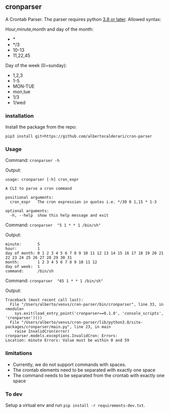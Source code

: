 ## cronparser

A Crontab Parser. The parser requires python [3.8 or later](https://www.python.org/downloads/macos/). Allowed syntax:

Hour,minute,month and day of the month:

- \*
- \*/3
- 10-13
- 11,22,45

Day of the week (0=sunday):

- 1,2,3
- 1-5
- MON-TUE
- mon,tue
- 1/3
- 1/wed

### installation

Install the package from the repo:

`pip3 install git+https://github.com/albertocalderari/cron-parser`

### Usage

Command: `cronparser -h`

Output:

```
usage: cronparser [-h] cron_expr

A CLI to parse a cron command

positional arguments:
  cron_expr   The cron expression in quotes i.e. */30 0 1,15 * 1-3

optional arguments:
  -h, --help  show this help message and exit
```

Command: `cronparser  "5 1 * * 1 /bin/sh"`

Output:

```
minute:       5
hour:         1
day of month: 0 1 2 3 4 5 6 7 8 9 10 11 12 13 14 15 16 17 18 19 20 21 22 23 24 25 26 27 28 29 30 31
month:        1 2 3 4 5 6 7 8 9 10 11 12
day of week:  1
command:      /bin/sh
```

Command: `cronparser  "65 1 * * 1 /bin/sh"`

Output:

```
Traceback (most recent call last):
  File "/Users/alberto/venvs/cron-parser/bin/cronparser", line 33, in <module>
    sys.exit(load_entry_point('cronparser==0.1.0', 'console_scripts', 'cronparser')())
  File "/Users/alberto/venvs/cron-parser/lib/python3.8/site-packages/cronparser/main.py", line 23, in main
    raise InvalidCron(error)
cronparser.models.exceptions.InvalidCron: Errors:
Location: minute Errors: Value must be within 0 and 59
```

### limitations

- Currently, we do not support commands with spaces.
- The crontab elements need to be separated with exactly one space
- The command needs to be separated from the crontab with exactly one space

### To dev

Setup a virtual env and run `pip install -r requirements-dev.txt`.